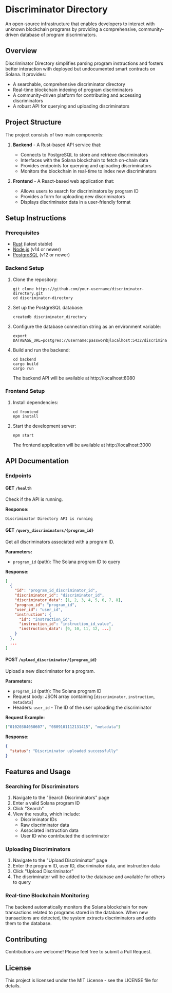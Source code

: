 # Discriminator Directory

An open-source infrastructure that enables developers to interact with unknown blockchain programs by providing a comprehensive, community-driven database of program discriminators.

## Overview

Discriminator Directory simplifies parsing program instructions and fosters better interaction with deployed but undocumented smart contracts on Solana. It provides:

- A searchable, comprehensive discriminator directory
- Real-time blockchain indexing of program discriminators
- A community-driven platform for contributing and accessing discriminators
- A robust API for querying and uploading discriminators

## Project Structure

The project consists of two main components:

1. **Backend** - A Rust-based API service that:
   - Connects to PostgreSQL to store and retrieve discriminators
   - Interfaces with the Solana blockchain to fetch on-chain data
   - Provides endpoints for querying and uploading discriminators
   - Monitors the blockchain in real-time to index new discriminators

2. **Frontend** - A React-based web application that:
   - Allows users to search for discriminators by program ID
   - Provides a form for uploading new discriminators
   - Displays discriminator data in a user-friendly format

## Setup Instructions

### Prerequisites

- [Rust](https://www.rust-lang.org/tools/install) (latest stable)
- [Node.js](https://nodejs.org/) (v14 or newer)
- [PostgreSQL](https://www.postgresql.org/download/) (v12 or newer)

### Backend Setup

1. Clone the repository:
   ```
   git clone https://github.com/your-username/discriminator-directory.git
   cd discriminator-directory
   ```

2. Set up the PostgreSQL database:
   ```
   createdb discriminator_directory
   ```

3. Configure the database connection string as an environment variable:
   ```
   export DATABASE_URL=postgres://username:password@localhost:5432/discriminator_directory
   ```

4. Build and run the backend:
   ```
   cd backend
   cargo build
   cargo run
   ```

   The backend API will be available at http://localhost:8080

### Frontend Setup

1. Install dependencies:
   ```
   cd frontend
   npm install
   ```

2. Start the development server:
   ```
   npm start
   ```

   The frontend application will be available at http://localhost:3000

## API Documentation

### Endpoints

#### GET `/health`
Check if the API is running.

**Response:**
```
Discriminator Directory API is running
```

#### GET `/query_discriminators/{program_id}`
Get all discriminators associated with a program ID.

**Parameters:**
- `program_id` (path): The Solana program ID to query

**Response:**
```json
[
  {
    "id": "program_id_discriminator_id",
    "discriminator_id": "discriminator_id",
    "discriminator_data": [1, 2, 3, 4, 5, 6, 7, 8],
    "program_id": "program_id",
    "user_id": "user_id",
    "instruction": {
      "id": "instruction_id",
      "instruction_id": "instruction_id_value",
      "instruction_data": [9, 10, 11, 12, ...]
    }
  },
  ...
]
```

#### POST `/upload_discriminator/{program_id}`
Upload a new discriminator for a program.

**Parameters:**
- `program_id` (path): The Solana program ID
- Request body: JSON array containing [`discriminator`, `instruction`, `metadata`]
- Headers: `user_id` - The ID of the user uploading the discriminator

**Request Example:**
```json
["01020304050607", "0809101112131415", "metadata"]
```

**Response:**
```json
{
  "status": "Discriminator uploaded successfully"
}
```

## Features and Usage

### Searching for Discriminators

1. Navigate to the "Search Discriminators" page
2. Enter a valid Solana program ID
3. Click "Search"
4. View the results, which include:
   - Discriminator IDs
   - Raw discriminator data
   - Associated instruction data
   - User ID who contributed the discriminator

### Uploading Discriminators

1. Navigate to the "Upload Discriminator" page
2. Enter the program ID, user ID, discriminator data, and instruction data
3. Click "Upload Discriminator"
4. The discriminator will be added to the database and available for others to query

### Real-time Blockchain Monitoring

The backend automatically monitors the Solana blockchain for new transactions related to programs stored in the database. When new transactions are detected, the system extracts discriminators and adds them to the database.

## Contributing

Contributions are welcome! Please feel free to submit a Pull Request.

## License

This project is licensed under the MIT License - see the LICENSE file for details.